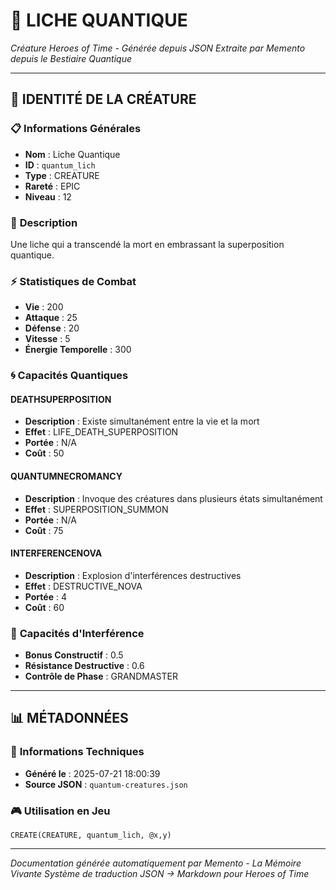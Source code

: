 # 🦅 **LICHE QUANTIQUE**
*Créature Heroes of Time - Générée depuis JSON*
*Extraite par Memento depuis le Bestiaire Quantique*

---

## 🎯 **IDENTITÉ DE LA CRÉATURE**

### 📋 **Informations Générales**
- **Nom** : Liche Quantique
- **ID** : `quantum_lich`
- **Type** : CREATURE
- **Rareté** : EPIC
- **Niveau** : 12

### 📖 **Description**
Une liche qui a transcendé la mort en embrassant la superposition quantique.

### ⚡ **Statistiques de Combat**
- **Vie** : 200
- **Attaque** : 25
- **Défense** : 20
- **Vitesse** : 5
- **Énergie Temporelle** : 300

### 🌀 **Capacités Quantiques**

#### **DEATHSUPERPOSITION**
- **Description** : Existe simultanément entre la vie et la mort
- **Effet** : LIFE_DEATH_SUPERPOSITION
- **Portée** : N/A
- **Coût** : 50

#### **QUANTUMNECROMANCY**
- **Description** : Invoque des créatures dans plusieurs états simultanément
- **Effet** : SUPERPOSITION_SUMMON
- **Portée** : N/A
- **Coût** : 75

#### **INTERFERENCENOVA**
- **Description** : Explosion d'interférences destructives
- **Effet** : DESTRUCTIVE_NOVA
- **Portée** : 4
- **Coût** : 60

### 🌊 **Capacités d'Interférence**
- **Bonus Constructif** : 0.5
- **Résistance Destructive** : 0.6
- **Contrôle de Phase** : GRANDMASTER


---

## 📊 **MÉTADONNÉES**

### 🔧 **Informations Techniques**
- **Généré le** : 2025-07-21 18:00:39
- **Source JSON** : `quantum-creatures.json`

### 🎮 **Utilisation en Jeu**
```hots
CREATE(CREATURE, quantum_lich, @x,y)
```

---

*Documentation générée automatiquement par Memento - La Mémoire Vivante*
*Système de traduction JSON → Markdown pour Heroes of Time*
